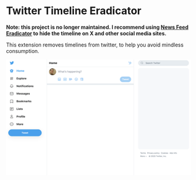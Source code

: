 # Twitter Timeline Eradicator

**Note: this project is no longer maintained. I recommend using [News Feed Eradicator](https://github.com/jordwest/news-feed-eradicator) to hide the timeline on X and other social media sites.**

This extension removes timelines from twitter, to help you avoid mindless consumption.

![Example of removed Twitter Timeline](./twitter2.png)
